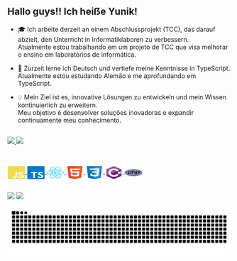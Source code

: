 ## Hallo guys!! Ich heiẞe Yunik!

- 🎓 Ich arbeite derzeit an einem Abschlussprojekt (TCC), das darauf abzielt, den Unterricht in Informatiklaboren zu verbessern.  
  Atualmente estou trabalhando em um projeto de TCC que visa melhorar o ensino em laboratórios de informática.  

- 📘 Zurzeit lerne ich Deutsch und vertiefe meine Kenntnisse in TypeScript.  
  Atualmente estou estudando Alemão e me aprofundando em TypeScript.  

- 💡 Mein Ziel ist es, innovative Lösungen zu entwickeln und mein Wissen kontinuierlich zu erweitern.  
  Meu objetivo é desenvolver soluções inovadoras e expandir continuamente meu conhecimento.  

##

 <div>
  <a href="https://github.com/Yunik-D">
  <img height="180em" src="https://github-readme-stats.vercel.app/api?username=Yunik-D&show_icons=true&theme=dark&include_all_commits=true&count_private=true"/>
  <img height="180em" src="https://github-readme-stats.vercel.app/api/top-langs/?username=Yunik-D&layout=compact&langs_count=16&theme=dark"/>
<div>
  
##

 <div style="display: inline_block"><br>
  <img align="center" alt="Yunik-Js" height="30" width="40" src="https://raw.githubusercontent.com/devicons/devicon/master/icons/javascript/javascript-plain.svg">
  <img align="center" alt="Yunik-Ts" height="30" width="40" src="https://raw.githubusercontent.com/devicons/devicon/master/icons/typescript/typescript-plain.svg">
  <img align="center" alt="Yunik-React" height="30" width="40" src="https://raw.githubusercontent.com/devicons/devicon/master/icons/react/react-original.svg">
  <img align="center" alt="Yunik-HTML" height="30" width="40" src="https://raw.githubusercontent.com/devicons/devicon/master/icons/html5/html5-original.svg">
  <img align="center" alt="Yunik-CSS" height="30" width="40" src="https://raw.githubusercontent.com/devicons/devicon/master/icons/css3/css3-original.svg">
  <img align="center" alt="Yunik-Csharp" height="30" width="40" src="https://raw.githubusercontent.com/devicons/devicon/master/icons/csharp/csharp-original.svg">
  <img align="center" alt="Yunik-Csharp" height="30" width="40" src="https://raw.githubusercontent.com/devicons/devicon/master/icons/php/php-original.svg">
</div>

## 

 <div> 
 
  <a href="https://instagram.com/d_lima16" target="_blank"><img src="https://img.shields.io/badge/-Instagram-%23E4405F?style=for-the-badge&logo=instagram&logoColor=white" target="_blank"></a> 
  <a href = "mailto:diogolima5328@gmail.com"><img src="https://img.shields.io/badge/-Gmail-%23333?style=for-the-badge&logo=gmail&logoColor=white" target="_blank"></a>

  
 
</div>

 ![Snake animation](https://github.com/Yunik-D/Yunik-D/blob/output/github-contribution-grid-snake.svg)
